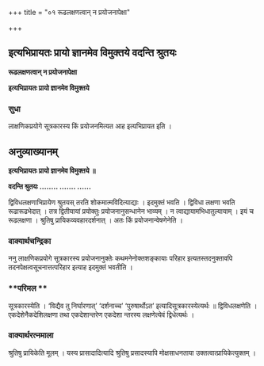 +++
title = "०१ रूढलक्षणत्वान् न प्रयोजनापेक्षा"

+++


## इत्यभिप्रायतः प्रायो ज्ञानमेव विमुक्तये वदन्ति श्रुतयः

**रूढलक्षणत्वान् न प्रयोजनापेक्षा**

**इत्यभिप्रायतः प्रायो ज्ञानमेव विमुक्तये**

### **सुधा**

लाक्षणिकप्रयोगे सूत्रकारस्य किं प्रयोजनमित्यत आह इत्यभिप्रायत इति ।

## **अनुव्याख्यानम्**

**इत्यभिप्रायतः प्रायो ज्ञानमेव विमुक्तये ॥**

**वदन्ति श्रुतयः ........ ....... ......**

द्विविधलक्षणाभिप्रायेण श्रुतयस् तरति शोकमात्मविदित्याद्याः । इदमुक्तं भवति । द्विविधा लक्षणा भवति रूढारूढभेदात् । तत्र द्वितीयायां प्रयोक्तुः प्रयोजनानुसन्धानेन भाव्यम् । न त्वाद्यायामभिधातुल्यायाम् । इयं च रूढलक्षणा । श्रुतिषु प्रायिकव्यवहारदर्शनात् । अतः किं प्रयोजनान्वेषणेनेति ।

### **वाक्यार्थचन्द्रिका**

ननु लाक्षणिकप्रयोगे सूत्रकारस्य प्रयोजनानुक्तेः कथमनेनोक्तशङ्कायाः परिहार इत्यतस्तदनुक्तावपि तदनपेक्षत्वसूचनात्तत्परिहार इत्याह इदमुक्तं भवतीति ।

### **परिमल **

सूत्रकारस्येति । ‘विद्यैव तु निर्घारणात्’ ‘दर्शनाच्च’ ‘पुरुषार्थोऽत’ इत्यादिसूत्रकारस्येत्यर्थः ॥ द्विविधलक्षणेति । एकदेशेनैकदेशिलक्षणा तथा एकदेशान्तरेण एकदेशा न्तरस्य लक्षणेत्येवं द्विधेत्यर्थः ।

### **वाक्यार्थरत्नमाला**

श्रुतिषु प्रायिकेति मूलम् । यस्य प्रासादादित्यादि श्रुतिषु प्रसादस्यापि मोक्षसाधनताया उक्तत्वात्प्रायिकेत्युक्तम् ।

